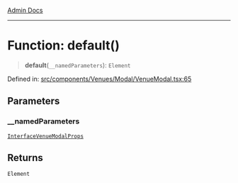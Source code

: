 [Admin Docs](/)

***

# Function: default()

> **default**(`__namedParameters`): `Element`

Defined in: [src/components/Venues/Modal/VenueModal.tsx:65](https://github.com/PalisadoesFoundation/talawa-admin/blob/main/src/components/Venues/Modal/VenueModal.tsx#L65)

## Parameters

### \_\_namedParameters

[`InterfaceVenueModalProps`](../interfaces/InterfaceVenueModalProps.md)

## Returns

`Element`
